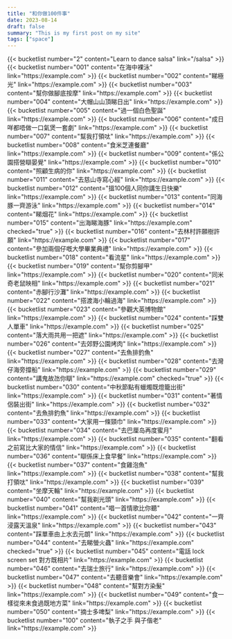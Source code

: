 ```yaml
---
title: "和你做100件事"
date: 2023-08-14
draft: false
summary: "This is my first post on my site"
tags: ["space"]
---
```


<!-- Begin Bucket List Container using Tailwind CSS -->
<div class="bucket-list-container mx-auto my-4 px-4 w-full max-w-3xl">
{{< bucketlist number="2" content="Learn to dance salsa" link="/salsa" >}}
{{< bucketlist number="001" content="在海中裸泳" link="https://example.com" >}}
{{< bucketlist number="002" content="睇極光" link="https://example.com" >}}
{{< bucketlist number="003" content="幫你做腳底按摩" link="https://example.com" >}}
{{< bucketlist number="004" content="大帽山山頂睇日出" link="https://example.com" >}}
{{< bucketlist number="005" content="過一個白色聖誕" link="https://example.com" >}}
{{< bucketlist number="006" content="成日咩都唔做一口氣煲一套劇" link="https://example.com" >}}
{{< bucketlist number="007" content="幫我打領呔" link="https://example.com" >}}
{{< bucketlist number="008" content="食米芝連餐廳" link="https://example.com" >}}
{{< bucketlist number="009" content="係公園搭營瞓晏覺" link="https://example.com" >}}
{{< bucketlist number="010" content="照顧生病的你" link="https://example.com" >}}
{{< bucketlist number="011" content="去慈山寺寫心經" link="https://example.com" >}}
{{< bucketlist number="012" content="搵100個人同你講生日快樂" link="https://example.com" >}}
{{< bucketlist number="013" content="同海豚一齊游泳" link="https://example.com" >}}
{{< bucketlist number="014" content="睇烟花" link="https://example.com" >}}
{{< bucketlist number="015" content="出海睇海豚" link="https://example.com" checked="true" >}}
{{< bucketlist number="016" content="去林村許願樹許願" link="https://example.com" >}}
{{< bucketlist number="017" content="參加兩個仔嘅大學畢業典禮" link="https://example.com" >}}
{{< bucketlist number="018" content="看流星" link="https://example.com" >}}
{{< bucketlist number="019" content="幫你剪腳甲" link="https://example.com" >}}
{{< bucketlist number="020" content="同米奇老鼠映相" link="https://example.com" >}}
{{< bucketlist number="021" content="赤腳行沙灘" link="https://example.com" >}}
{{< bucketlist number="022" content="搭渡海小輪過海" link="https://example.com" >}}
{{< bucketlist number="023" content="參觀大英博物館" link="https://example.com" >}}
{{< bucketlist number="024" content="踩雙人單車" link="https://example.com" >}}
{{< bucketlist number="025" content="落大雨共用一把遮" link="https://example.com" >}}
{{< bucketlist number="026" content="去郊野公園烤肉" link="https://example.com" >}}
{{< bucketlist number="027" content="去魚排釣魚" link="https://example.com" >}}
{{< bucketlist number="028" content="去灣仔海旁撐船" link="https://example.com" >}}
{{< bucketlist number="029" content="講鬼故氹你瞓" link="https://example.com" checked="true" >}}
{{< bucketlist number="030" content="中秋節點有蠟燭既燈籠出街" link="https://example.com" >}}
{{< bucketlist number="031" content="著情侶裝出街" link="https://example.com" >}}
{{< bucketlist number="032" content="去魚排釣魚" link="https://example.com" >}}
{{< bucketlist number="033" content="大家用一條頸巾" link="https://example.com" >}}
{{< bucketlist number="034" content="去巴厘岛再度蜜月" link="https://example.com" >}}
{{< bucketlist number="035" content="翻看之前寫比大家的情信" link="https://example.com" >}}
{{< bucketlist number="036" content="瞓係床上食早餐" link="https://example.com" >}}
{{< bucketlist number="037" content="食雞泡魚" link="https://example.com" >}}
{{< bucketlist number="038" content="幫我打領呔" link="https://example.com" >}}
{{< bucketlist number="039" content="坐摩天輪" link="https://example.com" >}}
{{< bucketlist number="040" content="幫我剃光頭" link="https://example.com" >}}
{{< bucketlist number="041" content="唱一首情歌比你聽" link="https://example.com" >}}
{{< bucketlist number="042" content="一齊浸露天溫泉" link="https://example.com" >}}
{{< bucketlist number="043" content="踩單車由上水去元朗" link="https://example.com" >}}
{{< bucketlist number="044" content="去睇螢火蟲" link="https://example.com" checked="true" >}}
{{< bucketlist number="045" content="電話 lock screen set 對方既相片" link="https://example.com" >}}
{{< bucketlist number="046" content="去瑞士旅行" link="https://example.com" >}}
{{< bucketlist number="047" content="去聽音樂會" link="https://example.com" >}}
{{< bucketlist number="048" content="幫對方染髮" link="https://example.com" >}}
{{< bucketlist number="049" content="食一樣從來未食過既地方菜" link="https://example.com" >}}
{{< bucketlist number="050" content="摘士多啤梨" link="https://example.com" >}}
{{< bucketlist number="100" content="執子之手 與子偕老" link="https://example.com" >}}
</div>
<!-- End Bucket List Container -->
